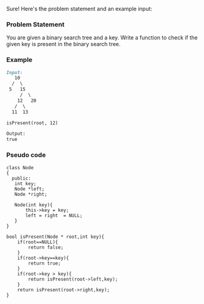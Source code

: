 Sure! Here's the problem statement and an example input:

### Problem Statement
You are given a binary search tree and a key. Write a function to check if the given key is present in the binary search tree.

### Example
```md
Input:
   10
  /  \
 5   15
     /  \
    12   20
   /  \    
  11  13

isPresent(root, 12)

Output:
true
```

### Pseudo code
```pseudo
class Node
{
  public:
   int key;
   Node *left;
   Node *right;

   Node(int key){
       this->key = key;
       left = right  = NULL;
   }
}

bool isPresent(Node * root,int key){
    if(root==NULL){
        return false;
    }
    if(root->key==key){
        return true;
    }
    if(root->key > key){
        return isPresent(root->left,key);
    }
    return isPresent(root->right,key);
}
```
